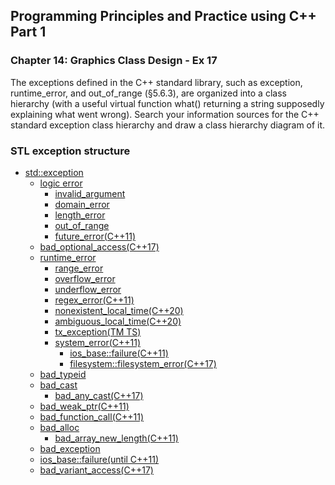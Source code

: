 ##  Programming Principles and Practice using C++ Part 1

### Chapter 14: Graphics Class Design - Ex 17

The exceptions defined in the C++ standard library, such as exception,
runtime_error, and out_of_range (§5.6.3), are organized into a class
hierarchy (with a useful virtual function what() returning a string
supposedly explaining what went wrong). Search your information sources
for the C++ standard exception class hierarchy and draw a class hierarchy
diagram of it.</br>

### STL exception structure

* [std::exception](#)
    * [logic error](#)
        * [invalid_argument](#)
        * [domain_error](#)
        * [length_error](#)
        * [out_of_range](#)
        * [future_error(C++11)](#)
    * [bad_optional_access(C++17)](#)
    * [runtime_error](#)
        * [range_error](#)
        * [overflow_error](#)
        * [underflow_error](#)
        * [regex_error(C++11)](#)
        * [nonexistent_local_time(C++20)](#)
        * [ambiguous_local_time(C++20)](#)
        * [tx_exception(TM TS)](#)
        * [system_error(C++11)](#)
            * [ios_base::failure(C++11)](#)
            * [filesystem::filesystem_error(C++17)](#)
    * [bad_typeid](#)
    * [bad_cast](#)
        * [bad_any_cast(C++17)](#)
    * [bad_weak_ptr(C++11)](#)
    * [bad_function_call(C++11)](#)
    * [bad_alloc](#)
        * [bad_array_new_length(C++11)](#)
    * [bad_exception](#)
    * [ios_base::failure(until C++11)](#)
    * [bad_variant_access(C++17)](#)

